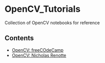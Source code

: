# OpenCV_Tutorials
Collection of OpenCV notebooks for reference

## Contents
- [OpenCV: freeCOdeCamp](./OpenCV_freeCodeCamp/)
- [OpenCV: Nicholas Renotte](./OpenCV_NicRen/)
